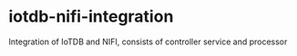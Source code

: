 # iotdb-nifi-integration
Integration of IoTDB and NIFI, consists of controller service and processor
